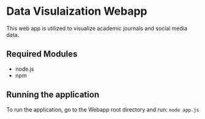 Data Visulaization Webapp
===============
This web app is utilized to visualize academic journals and social media data.

Required Modules
-----------------------
* node.js
* npm

Running the application
-----------------------
To run the application, go to the Webapp root directory and run: `node app.js`